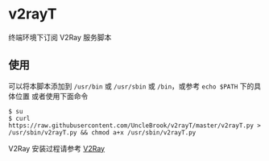 # v2rayT

终端环境下订阅 V2Ray 服务脚本

## 使用
可以将本脚本添加到  `/usr/bin` 或 `/usr/sbin` 或 `/bin`，或参考 `echo $PATH` 下的具体位置
或者使用下面命令
```
$ su
$ curl https://raw.githubusercontent.com/UncleBrook/v2rayT/master/v2rayT.py > /usr/sbin/v2rayT.py && chmod a+x /usr/sbin/v2rayT.py
```

V2Ray 安装过程请参考 [V2Ray](https://www.v2ray.com/chapter_00/install.html)
